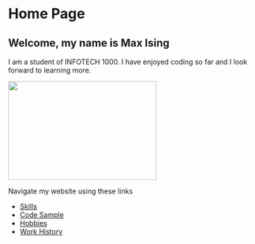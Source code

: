 <DOCTYPE html>
  <html>
    <h1 id="home-page">Home Page</h1>
<h2 id="welcome-my-name-is-max-ising">Welcome, my name is Max Ising</h2>
    <body>
<p>I am a student of INFOTECH 1000. I have enjoyed coding so far and I look forward to learning more.</p>
      <img src="https://thumbor.forbes.com/thumbor/fit-in/900x510/https://www.forbes.com/advisor/wp-content/uploads/2022/06/Computer_programmer.jpeg.jpg" width="300" height="200">
     <p>Navigate my website using these links</p>
<ul>
<li><a href="./Skills.md">Skills</a></li>
<li><a href="./Code_sample.md">Code Sample</a></li>
<li><a href="./Hobby.md">Hobbies</a></li>
<li><a href="./Work.md">Work History</a></li>
</ul>
    </body>

  </html>
      

